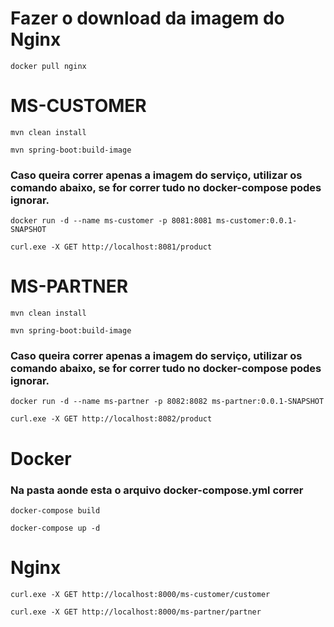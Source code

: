 # Fazer o download da imagem do Nginx
`docker pull nginx`

# MS-CUSTOMER
`mvn clean install`

`mvn spring-boot:build-image`

### Caso queira correr apenas a imagem do serviço, utilizar os comando abaixo, se for correr tudo no docker-compose podes ignorar.
`docker run -d --name ms-customer -p 8081:8081 ms-customer:0.0.1-SNAPSHOT`

`curl.exe -X GET http://localhost:8081/product`

# MS-PARTNER
`mvn clean install`

`mvn spring-boot:build-image`

### Caso queira correr apenas a imagem do serviço, utilizar os comando abaixo, se for correr tudo no docker-compose podes ignorar.
`docker run -d --name ms-partner -p 8082:8082 ms-partner:0.0.1-SNAPSHOT`

`curl.exe -X GET http://localhost:8082/product`

# Docker 
### Na pasta aonde esta o arquivo docker-compose.yml correr
`docker-compose build`

`docker-compose up -d`

# Nginx
`curl.exe -X GET http://localhost:8000/ms-customer/customer`

`curl.exe -X GET http://localhost:8000/ms-partner/partner`